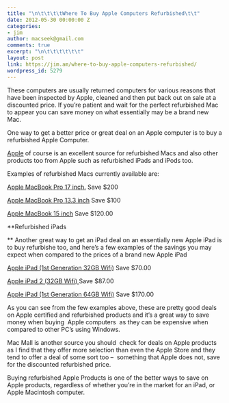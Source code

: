 ```yaml
---
title: "\n\t\t\t\tWhere To Buy Apple Computers Refurbished\t\t"
date: 2012-05-30 00:00:00 Z
categories:
- jim
author: macseek@gmail.com
comments: true
excerpt: "\n\t\t\t\t\t\t"
layout: post
link: https://jim.am/where-to-buy-apple-computers-refurbished/
wordpress_id: 5279
---
```


These computers are usually returned computers for various reasons that have been inspected by Apple, cleaned and then put back out on sale at a discounted price. If you’re patient and wait for the perfect refurbished Mac to appear you can save money on what essentially may be a brand new Mac.




One way to get a better price or great deal on an Apple computer is to buy a refurbished Apple Computer.




[Apple](http://store.apple.com) of course is an excellent source for refurbished Macs and also other products too from Apple such as refurbished iPads and iPods too.




Examples of refurbished Macs currently available are:




[Apple MacBook Pro 17 inch.](http://www.amazon.com/gp/product/B005CWJ76O/ref=as_li_ss_tl?ie=UTF8&tag=ramseeker-20&linkCode=as2&camp=1789&creative=390957&creativeASIN=B005CWJ76O) Save $200




[Apple MacBook Pro 13.3 inch](http://www.amazon.com/gp/product/B005CWIVYI/ref=as_li_ss_tl?ie=UTF8&tag=ramseeker-20&linkCode=as2&camp=1789&creative=390957&creativeASIN=B005CWIVYI) Save $100




[Apple MacBook 15 inch](http://www.amazon.com/gp/product/B005CWJ1DI/ref=as_li_ss_tl?ie=UTF8&tag=ramseeker-20&linkCode=as2&camp=1789&creative=390957&creativeASIN=B005CWJ1DI) Save $120.00




**Refurbished iPads




** Another great way to get an iPad deal on an essentially new Apple iPad is to buy refurbishe too, and here’s a few examples of the savings you may expect when compared to the prices of a brand new Apple iPad




[Apple iPad (1st Generation 32GB Wifi)](http://www.amazon.com/gp/product/B00365F6EG/ref=as_li_ss_tl?ie=UTF8&tag=ramseeker-20&linkCode=as2&camp=1789&creative=390957&creativeASIN=B00365F6EG) Save $70.00




[ Apple iPad 2 (32GB Wifi) ](http://www.amazon.com/gp/product/B0047DVWQM/ref=as_li_ss_tl?ie=UTF8&tag=ramseeker-20&linkCode=as2&camp=1789&creative=390957&creativeASIN=B0047DVWQM)Save $87.00




[ Apple iPad (1st Generation 64GB Wifi)](http://www.amazon.com/gp/product/B00365F6G4/ref=as_li_ss_tl?ie=UTF8&tag=ramseeker-20&linkCode=as2&camp=1789&creative=390957&creativeASIN=B00365F6G4) Save $170.00




As you can see from the few examples above, these are pretty good deals on Apple certified and refurbished products and it’s a great way to save money when buying  Apple computers  as they can be expensive when compared to other PC’s using Windows.




Mac Mall is another source you should  check for deals on Apple products as I find that they offer more selection than even the Apple Store and they tend to offer a deal of some sort too –  something that Apple does not, save for the discounted refurbished price.




Buying refurbished Apple Products is one of the better ways to save on Apple products, regardless of whether you’re in the market for an iPad, or Apple Macintosh computer.


		
